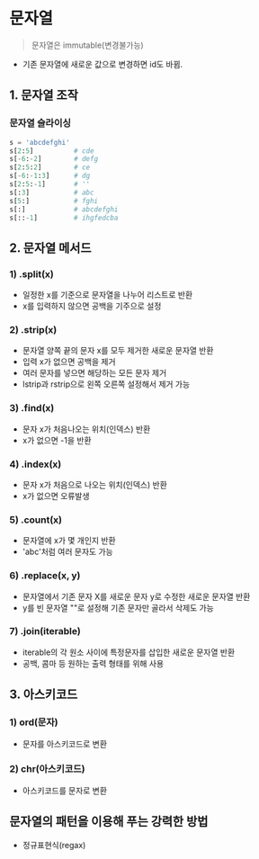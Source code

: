 # 문자열
> 문자열은 immutable(변경불가능)
- 기존 문자열에 새로운 값으로 변경하면 id도 바뀜.

## 1. 문자열 조작
### 문자열 슬라이싱
```python
s = 'abcdefghi'
s[2:5]          # cde
s[-6:-2]        # defg
s[2:5:2]        # ce
s[-6:-1:3]      # dg
s[2:5:-1]       # ''
s[:3]           # abc
s[5:]           # fghi
s[:]            # abcdefghi
s[::-1]         # ihgfedcba
```

## 2. 문자열 메서드
### 1) .split(x)
- 일정한 x를 기준으로 문자열을 나누어 리스트로 반환
- x를 입력하지 않으면 공백을 기주으로 설정

### 2) .strip(x)
- 문자열 양쪽 끝의 문자 x를 모두 제거한 새로운 문자열 반환
- 입력 x가 없으면 공백을 제거
- 여러 문자를 넣으면 해당하는 모든 문자 제거
- lstrip과 rstrip으로 왼쪽 오른쪽 설정해서 제거 가능

### 3) .find(x)
- 문자 x가 처음나오는 위치(인덱스) 반환
- x가 없으면 -1을 반환

### 4) .index(x)
- 문자 x가 처음으로 나오는 위치(인덱스) 반환
- x가 없으면 오류발생

### 5) .count(x)
- 문자열에 x가 몇 개인지 반환
- 'abc'처럼 여러 문자도 가능

### 6) .replace(x, y)
- 문자열에서 기존 문자 X를 새로운 문자 y로 수정한 새로운 문자열 반환
- y를 빈 문자열 ""로 설정해 기존 문자만 골라서 삭제도 가능

### 7) .join(iterable)
- iterable의 각 원소 사이에 특정문자를 삽입한 새로운 문자열 반환
- 공백, 콤마 등 원하는 출력 형태를 위해 사용

## 3. 아스키코드
### 1) ord(문자)
- 문자를 아스키코드로 변환

### 2) chr(아스키코드)
- 아스키코드를 문자로 변환

## 문자열의 패턴을 이용해 푸는 강력한 방법
- 정규표현식(regax)